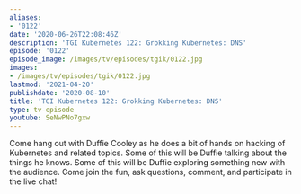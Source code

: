```yaml
---
aliases:
- '0122'
date: '2020-06-26T22:08:46Z'
description: 'TGI Kubernetes 122: Grokking Kubernetes: DNS'
episode: '0122'
episode_image: /images/tv/episodes/tgik/0122.jpg
images:
- /images/tv/episodes/tgik/0122.jpg
lastmod: '2021-04-20'
publishdate: '2020-08-10'
title: 'TGI Kubernetes 122: Grokking Kubernetes: DNS'
type: tv-episode
youtube: SeNwPNo7gxw
---
```


Come hang out with Duffie Cooley as he does a bit of hands on hacking of Kubernetes and related topics. Some of this will be Duffie talking about the things he knows. Some of this will be Duffie exploring something new with the audience. Come join the fun, ask questions, comment, and participate in the live chat!